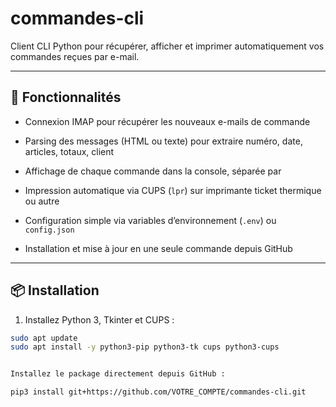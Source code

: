 # commandes-cli

Client CLI Python pour récupérer, afficher et imprimer automatiquement vos commandes reçues par e-mail.

---

## 🚀 Fonctionnalités

- Connexion IMAP pour récupérer les nouveaux e-mails de commande  
- Parsing des messages (HTML ou texte) pour extraire numéro, date, articles, totaux, client  
- Affichage de chaque commande dans la console, séparée par  


- Impression automatique via CUPS (`lpr`) sur imprimante ticket thermique ou autre  
- Configuration simple via variables d’environnement (`.env`) ou `config.json`  
- Installation et mise à jour en une seule commande depuis GitHub  

---

## 📦 Installation

1. Installez Python 3, Tkinter et CUPS :
 ```bash
 sudo apt update
 sudo apt install -y python3-pip python3-tk cups python3-cups


Installez le package directement depuis GitHub :

pip3 install git+https://github.com/VOTRE_COMPTE/commandes-cli.git
